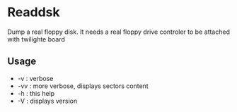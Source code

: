 # Readdsk

Dump a real floppy disk. It needs a real floppy drive controler to be attached with twilighte board

## Usage

* -v : verbose
* -vv : more verbose, displays sectors content
* -h : this help
* -V : displays version
